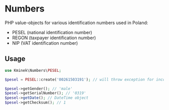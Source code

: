 # Numbers

PHP value-objects for various identification numbers used in Poland:

- PESEL (national identification number)
- REGON (taxpayer identification number)
- NIP (VAT identification number)

## Usage

```php
use Kminek\Numbers\PESEL;

$pesel = PESEL::create('00261503191'); // will throw exception for incorrect PESEL

$pesel->getGender(); // 'male'
$pesel->getSerialNumber(); // '0319'
$pesel->getDate(); // DateTime object
$pesel->getChecksum(); // 1
```
